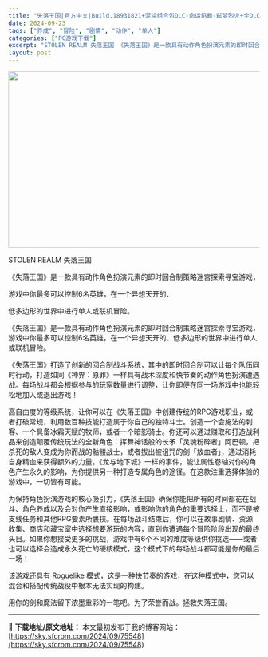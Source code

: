 ```yaml
---
title: "失落王国|官方中文|Build.18931821+混沌组合包DLC-命运焰舞-弑梦烈火+全DLC|解压即撸|"
date: 2024-09-23
tags: ["养成", "冒险", "剧情", "动作", "单人"]
categories: ["PC游戏下载"]
excerpt: "STOLEN REALM 失落王国 《失落王国》是一款具有动作角色扮演元素的即时回合制策略迷宫探索寻宝游戏， 游戏中你最多可以控制6名英雄，在一个异想天开的、 低多边形的世界中进行单人或联机冒险。 《失落王国》是一款具有动作角色扮演元素的即时回合制策略迷宫探索寻宝游戏，游戏中你最多可以控制6名英雄，&hellip;"
layout: post
---
```


<img class="aligncenter size-full wp-image-75531" src="https://sky.sfcrom.com/wp-content/uploads/2024/09/2024092313174047.webp" alt="" width="616" height="353" />

STOLEN REALM 失落王国

《失落王国》是一款具有动作角色扮演元素的即时回合制策略迷宫探索寻宝游戏，

游戏中你最多可以控制6名英雄，在一个异想天开的、

低多边形的世界中进行单人或联机冒险。

《失落王国》是一款具有动作角色扮演元素的即时回合制策略迷宫探索寻宝游戏，游戏中你最多可以控制6名英雄，在一个异想天开的、低多边形的世界中进行单人或联机冒险。

《失落王国》打造了创新的回合制战斗系统，其中的即时回合制可以让每个队伍同时行动，打造如同《神界：原罪》一样具有战术深度和快节奏的动作角色扮演遭遇战。每场战斗都会根据参与的玩家数量进行调整，让你即便在同一场游戏中也能轻松地加入或退出游戏！

高自由度的等级系统，让你可以在《失落王国》中创建传统的RPG游戏职业，或者打破常规，利用数百种技能打造属于你自己的独特斗士。创造一个会施法的刺客、一个具备冰霜天赋的牧师，或者一个暗影骑士。你还可以通过赚取和打造战利品来创造颠覆传统玩法的全新角色：挥舞神话般的长矛「灵魂粉碎者」阿巴顿，把杀死的敌人变成为你而战的骷髅战士，或者拔出被诅咒的剑「放血者」，通过消耗自身精血来获得额外的力量。《龙与地下城》一样的事件，能让属性卷轴对你的角色产生永久的影响，为你提供另一种打造专属角色的途径。在这款注重选择体验的游戏中，一切皆有可能。

为保持角色扮演游戏的核心吸引力，《失落王国》确保你能把所有的时间都花在战斗、角色养成以及会对你产生直接影响，或影响你的角色的重要选择上，而不是被支线任务和其他RPG要素所裹挟。在每场战斗结束后，你可以在故事剧情、资源收集、商店和藏宝室中选择想要游玩的内容，直到你遭遇每个冒险阶段出现的最终头目。如果你想接受更多的挑战，游戏中有6个不同的难度等级供你挑选——或者也可以选择会造成永久死亡的硬核模式，这个模式下的每场战斗都可能是你的最后一场！

该游戏还具有 Roguelike 模式，这是一种快节奏的游戏，在这种模式中，您可以混合和搭配传统战役中根本无法实现的构建。

用你的剑和魔法留下浓墨重彩的一笔吧。为了荣誉而战。拯救失落王国。

---
📖 **下载地址/原文地址：** 本文最初发布于我的博客网站：[https://sky.sfcrom.com/2024/09/75548](https://sky.sfcrom.com/2024/09/75548)

